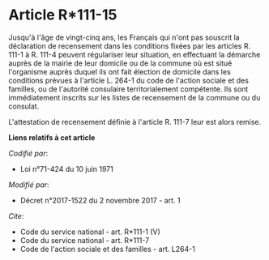 # Article R*111-15

Jusqu'à l'âge de vingt-cinq ans, les Français qui n'ont pas souscrit la déclaration de recensement dans les conditions fixées
par les articles R. 111-1 à R. 111-4 peuvent régulariser leur situation, en effectuant la démarche auprès de la mairie de
leur domicile ou de la commune où est situé l'organisme auprès duquel ils ont fait élection de domicile dans les conditions
prévues à l'article L. 264-1 du code de l'action sociale et des familles, ou de l'autorité consulaire territorialement
compétente. Ils sont immédiatement inscrits sur les listes de recensement de la commune ou du consulat. 

L'attestation de recensement définie à l'article R. 111-7 leur est alors remise.

**Liens relatifs à cet article**

_Codifié par_:

  - Loi n°71-424 du 10 juin 1971

_Modifié par_:

  - Décret n°2017-1522 du 2 novembre 2017 - art. 1

_Cite_:

  - Code du service national - art. R*111-1 (V)
  - Code du service national - art. R*111-7
  - Code de l'action sociale et des familles - art. L264-1
